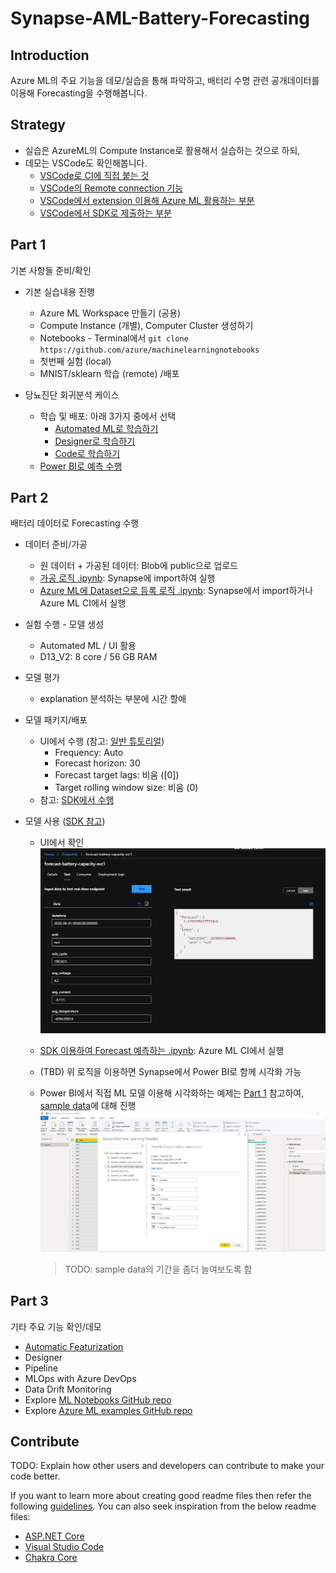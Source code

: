 # Synapse-AML-Battery-Forecasting

## Introduction

Azure ML의 주요 기능을 데모/실습을 통해 파악하고, 배터리 수명 관련 공개데이터를 이용해 Forecasting을 수행해봅니다.

## Strategy

- 실습은 AzureML의 Compute Instance로 활용해서 실습하는 것으로 하되,
- 데모는 VSCode도 확인해봅니다.
  - [VSCode로 CI에 직접 붙는 것](https://docs.microsoft.com/en-us/azure/machine-learning/how-to-set-up-vs-code-remote?tabs=extension)
  - [VSCode의 Remote connection 기능](https://code.visualstudio.com/docs/remote/ssh#:~:text=To%20connect%20to%20a%20remote%20host%20for%20the,select%20the%20type%20manually.%20...%20More%20items...%20)
  - [VSCode에서 extension 이용해 Azure ML 활용하는 부분](https://docs.microsoft.com/en-us/azure/machine-learning/tutorial-setup-vscode-extension)
  - [VSCode에서 SDK로 제출하는 부분](https://docs.microsoft.com/en-us/azure/machine-learning/how-to-configure-environment#local)

## Part 1

기본 사항들 준비/확인

- 기본 실습내용 진행
  - Azure ML Workspace 만들기 (공용)
  - Compute Instance (개별), Computer Cluster 생성하기
  - Notebooks - Terminal에서 `git clone https://github.com/azure/machinelearningnotebooks`
  - 첫번째 실험 (local)
  - MNIST/sklearn 학습 (remote) /배포

- 당뇨진단 회귀분석 케이스
  - 학습 및 배포: 아래 3가지 중에서 선택
    - [Automated ML로 학습하기](https://docs.microsoft.com/en-us/azure/machine-learning/tutorial-power-bi-automated-model)
    - [Designer로 학습하기](https://docs.microsoft.com/en-us/azure/machine-learning/tutorial-power-bi-designer-model)
    - [Code로 학습하기](https://docs.microsoft.com/en-us/azure/machine-learning/tutorial-power-bi-custom-model)
  - [Power BI로 예측 수행](https://docs.microsoft.com/en-us/power-bi/connect-data/service-aml-integrate?context=azure/machine-learning/context/ml-context)

## Part 2

배터리 데이터로 Forecasting 수행

- 데이터 준비/가공
  - 원 데이터 + 가공된 데이터: Blob에 public으로 업로드
  - [가공 로직 .ipynb](code/01-transform-data-in-synapse.ipynb): Synapse에 import하여 실행
  - [Azure ML에 Dataset으로 등록 로직 .ipynb](code/02-register-aml-dataset.ipynb): Synapse에서 import하거나 Azure ML CI에서 실행

- 실험 수행 - 모델 생성
  - Automated ML / UI 활용
  - D13_V2: 8 core / 56 GB RAM

- 모델 평가
  - explanation 분석하는 부분에 시간 할애

- 모델 패키지/배포
  - UI에서 수행 (참고: [일반 튜토리얼](https://docs.microsoft.com/en-us/azure/machine-learning/tutorial-automated-ml-forecast))
    - Frequency: Auto
    - Forecast horizon: 30
    - Forecast target lags: 비움 ([0])
    - Target rolling window size: 비움 (0)
  - 참고: [SDK에서 수행](https://docs.microsoft.com/en-us/azure/machine-learning/how-to-auto-train-forecast)

- 모델 사용 ([SDK 참고](https://github.com/Azure/MachineLearningNotebooks/blob/master/how-to-use-azureml/automated-machine-learning/forecasting-orange-juice-sales/auto-ml-forecasting-orange-juice-sales.ipynb))
  - UI에서 확인
    ![test-forecast-ui](./img/test-forecast-ui.jpg)
  - [SDK 이용하여 Forecast 예측하는 .ipynb](code/04-deploy-consume-model.ipynb): Azure ML CI에서 실행
  - (TBD) 위 로직을 이용하면 Synapse에서 Power BI로 함께 시각화 가능
  - Power BI에서 직접 ML 모델 이용해 시각화하는 예제는 [Part 1](#part-1) 참고하여, [sample data](sample\testXy.csv)에 대해 진행
    ![test-forecast-power-bi](./img/test-forecast-power-bi.jpg)

    > TODO: sample data의 기간을 좀더 늘여보도록 함

## Part 3

기타 주요 기능 확인/데모

- [Automatic Featurization](https://docs.microsoft.com/en-us/azure/machine-learning/how-to-configure-auto-features#featurization)
- Designer
- Pipeline
- MLOps with Azure DevOps
- Data Drift Monitoring
- Explore [ML Notebooks GitHub repo](https://github.com/Azure/MachineLearningNotebooks)
- Explore [Azure ML examples GitHub repo](https://github.com/Azure/azureml-examples)

## Contribute

TODO: Explain how other users and developers can contribute to make your code better.

If you want to learn more about creating good readme files then refer the following [guidelines](https://docs.microsoft.com/en-us/azure/devops/repos/git/create-a-readme?view=azure-devops). You can also seek inspiration from the below readme files:

- [ASP.NET Core](https://github.com/aspnet/Home)
- [Visual Studio Code](https://github.com/Microsoft/vscode)
- [Chakra Core](https://github.com/Microsoft/ChakraCore)
